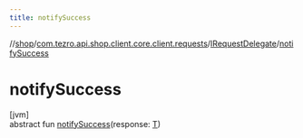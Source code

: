 ```yaml
---
title: notifySuccess
---
```

//[shop](../../../index.html)/[com.tezro.api.shop.client.core.client.requests](../index.html)/[IRequestDelegate](index.html)/[notifySuccess](notify-success.html)



# notifySuccess



[jvm]\
abstract fun [notifySuccess](notify-success.html)(response: [T](index.html))




